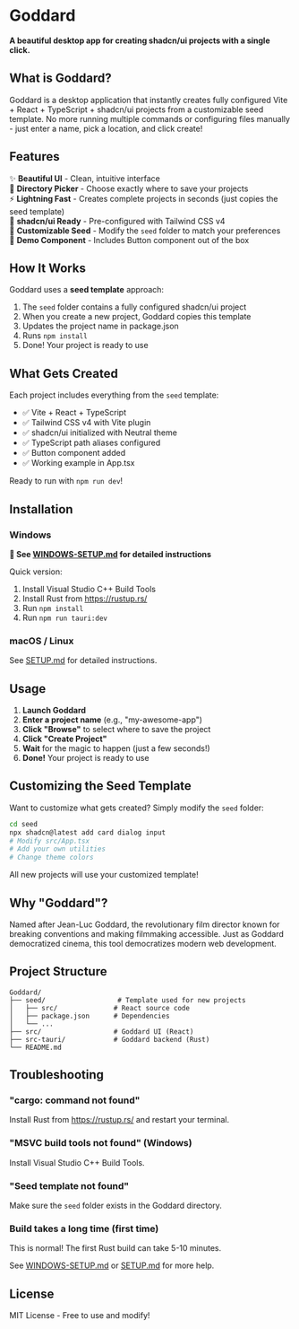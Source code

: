 # Goddard

**A beautiful desktop app for creating shadcn/ui projects with a single click.**

## What is Goddard?

Goddard is a desktop application that instantly creates fully configured Vite + React + TypeScript + shadcn/ui projects from a customizable seed template. No more running multiple commands or configuring files manually - just enter a name, pick a location, and click create!

## Features

✨ **Beautiful UI** - Clean, intuitive interface  
📁 **Directory Picker** - Choose exactly where to save your projects  
⚡ **Lightning Fast** - Creates complete projects in seconds (just copies the seed template)  
🎨 **shadcn/ui Ready** - Pre-configured with Tailwind CSS v4  
🔧 **Customizable Seed** - Modify the `seed` folder to match your preferences  
🎯 **Demo Component** - Includes Button component out of the box  

## How It Works

Goddard uses a **seed template** approach:

1. The `seed` folder contains a fully configured shadcn/ui project
2. When you create a new project, Goddard copies this template
3. Updates the project name in package.json
4. Runs `npm install`
5. Done! Your project is ready to use

## What Gets Created

Each project includes everything from the `seed` template:

- ✅ Vite + React + TypeScript
- ✅ Tailwind CSS v4 with Vite plugin
- ✅ shadcn/ui initialized with Neutral theme
- ✅ TypeScript path aliases configured
- ✅ Button component added
- ✅ Working example in App.tsx

Ready to run with `npm run dev`!

## Installation

### Windows

**📖 See [WINDOWS-SETUP.md](WINDOWS-SETUP.md) for detailed instructions**

Quick version:
1. Install Visual Studio C++ Build Tools
2. Install Rust from https://rustup.rs/
3. Run `npm install`
4. Run `npm run tauri:dev`

### macOS / Linux

See [SETUP.md](SETUP.md) for detailed instructions.

## Usage

1. **Launch Goddard**
2. **Enter a project name** (e.g., "my-awesome-app")
3. **Click "Browse"** to select where to save the project
4. **Click "Create Project"**
5. **Wait** for the magic to happen (just a few seconds!)
6. **Done!** Your project is ready to use

## Customizing the Seed Template

Want to customize what gets created? Simply modify the `seed` folder:

```bash
cd seed
npx shadcn@latest add card dialog input
# Modify src/App.tsx
# Add your own utilities
# Change theme colors
```

All new projects will use your customized template!

## Why "Goddard"?

Named after Jean-Luc Goddard, the revolutionary film director known for breaking conventions and making filmmaking accessible. Just as Goddard democratized cinema, this tool democratizes modern web development.

## Project Structure

```
Goddard/
├── seed/                  # Template used for new projects
│   ├── src/              # React source code
│   ├── package.json      # Dependencies
│   └── ...
├── src/                  # Goddard UI (React)
├── src-tauri/            # Goddard backend (Rust)
└── README.md
```

## Troubleshooting

### "cargo: command not found"
Install Rust from https://rustup.rs/ and restart your terminal.

### "MSVC build tools not found" (Windows)
Install Visual Studio C++ Build Tools.

### "Seed template not found"
Make sure the `seed` folder exists in the Goddard directory.

### Build takes a long time (first time)
This is normal! The first Rust build can take 5-10 minutes.

See [WINDOWS-SETUP.md](WINDOWS-SETUP.md) or [SETUP.md](SETUP.md) for more help.

## License

MIT License - Free to use and modify!
